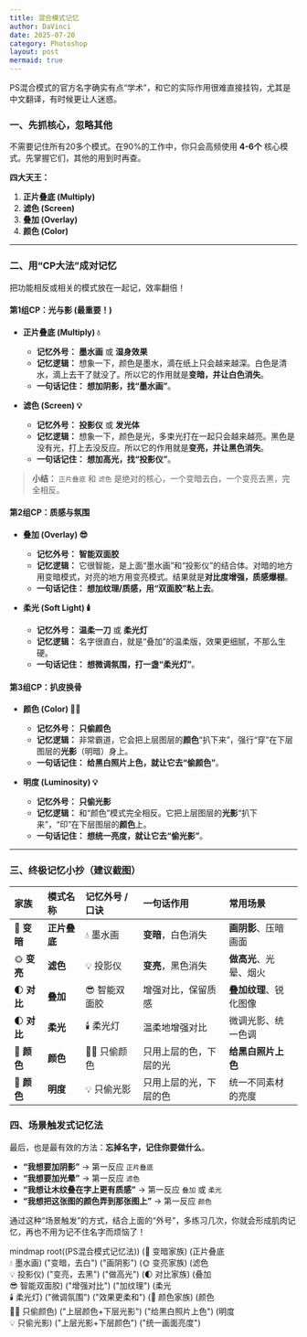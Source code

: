 ```yaml
---
title: 混合模式记忆
author: DaVinci
date: 2025-07-20
category: Photoshop
layout: post
mermaid: true
---
```


PS混合模式的官方名字确实有点“学术”，和它的实际作用很难直接挂钩，尤其是中文翻译，有时候更让人迷惑。


### 一、先抓核心，忽略其他

不需要记住所有20多个模式。在90%的工作中，你只会高频使用 **4-6个** 核心模式。先掌握它们，其他的用到时再查。

**四大天王：**
1.  **正片叠底 (Multiply)**
2.  **滤色 (Screen)**
3.  **叠加 (Overlay)**
4.  **颜色 (Color)**

---

### 二、用“CP大法”成对记忆

把功能相反或相关的模式放在一起记，效率翻倍！

#### **第1组CP：光与影 (最重要！)**

* **正片叠底 (Multiply) 💧**
    * **记忆外号：** **墨水画** 或 **湿身效果**
    * **记忆逻辑：** 想象一下，颜色是墨水，滴在纸上只会越来越深。白色是清水，滴上去干了就没了。所以它的作用就是**变暗，并让白色消失**。
    * **一句话记住：** **想加阴影，找“墨水画”**。

* **滤色 (Screen) 💡**
    * **记忆外号：** **投影仪** 或 **发光体**
    * **记忆逻辑：** 想象一下，颜色是光，多束光打在一起只会越来越亮。黑色是没有光，打上去没反应。所以它的作用就是**变亮，并让黑色消失**。
    * **一句话记住：** **想加高光，找“投影仪”**。

> **小结：** `正片叠底` 和 `滤色` 是绝对的核心，一个变暗去白，一个变亮去黑，完全相反。

#### **第2组CP：质感与氛围**

* **叠加 (Overlay) 😎**
    * **记忆外号：** **智能双面胶**
    * **记忆逻辑：** 它很智能，是上面“墨水画”和“投影仪”的结合体。对暗的地方用变暗模式，对亮的地方用变亮模式。结果就是**对比度增强，质感爆棚**。
    * **一句话记住：** **想加纹理/质感，用“双面胶”粘上去**。

* **柔光 (Soft Light) 🕯️**
    * **记忆外号：** **温柔一刀** 或 **柔光灯**
    * **记忆逻辑：** 名字很直白，就是“叠加”的温柔版，效果更细腻，不那么生硬。
    * **一句话记住：** **想微调氛围，打一盏“柔光灯”**。

#### **第3组CP：扒皮换骨**

* **颜色 (Color) 👩‍🎨**
    * **记忆外号：** **只偷颜色**
    * **记忆逻辑：** 非常霸道，它会把上层图层的**颜色**“扒下来”，强行“穿”在下层图层的**光影**（明暗）身上。
    * **一句话记住：** **给黑白照片上色，就让它去“偷颜色”**。

* **明度 (Luminosity) 💡**
    * **记忆外号：** **只偷光影**
    * **记忆逻辑：** 和“颜色”模式完全相反。它把上层图层的**光影**“扒下来”，“印”在下层图层的**颜色**上。
    * **一句话记住：** **想统一亮度，就让它去“偷光影”**。

---

### 三、终极记忆小抄（建议截图）

| 家族 | 模式名称 | 记忆外号 / 口诀 | 一句话作用 | 常用场景 |
| :--- | :--- | :--- | :--- | :--- |
| 🌚 **变暗** | **正片叠底** | 💧 墨水画 | **变暗**，白色消失 | **画阴影**、压暗画面 |
| 🌞 **变亮** | **滤色** | 💡 投影仪 | **变亮**，黑色消失 | **做高光**、光晕、烟火 |
| 🌓 **对比** | **叠加** | 😎 智能双面胶 | 增强对比，保留质感 | **叠加纹理**、锐化图像 |
| 🌓 **对比** | **柔光** | 🕯️ 柔光灯 | 温柔地增强对比 | 微调光影、统一色调 |
| 🎨 **颜色** | **颜色** | 👩‍🎨 只偷颜色 | 只用上层的色，下层的光 | **给黑白照片上色** |
| 🎨 **颜色** | **明度** | 💡 只偷光影 | 只用上层的光，下层的色 | 统一不同素材的亮度 |

### 四、场景触发式记忆法

最后，也是最有效的方法：**忘掉名字，记住你要做什么**。

* **“我想要加阴影”** -> 第一反应 `正片叠底`
* **“我想要加光晕”** -> 第一反应 `滤色`
* **“我想让木纹叠在字上更有质感”** -> 第一反应 `叠加` 或 `柔光`
* **“我想把这张图的颜色弄到那张图上”** -> 第一反应 `颜色`

通过这种“场景触发”的方式，结合上面的“外号”，多练习几次，你就会形成肌肉记忆，再也不用为记不住名字而烦恼了！


<div class="mermaid">
mindmap
  root((PS混合模式记忆法))
    (🌚 变暗家族)
      (正片叠底<br/>💧 墨水画)
        ("变暗，去白")
        ("画阴影")
    (🌞 变亮家族)
      (滤色<br/>💡 投影仪)
        ("变亮，去黑")
        ("做高光")
    (🌓 对比家族)
      (叠加<br/>😎 智能双面胶)
        ("增强对比")
        ("加纹理")
      (柔光<br/>🕯️ 柔光灯)
        ("微调氛围")
        ("效果更柔和")
    (🎨 颜色家族)
      (颜色<br/>👩‍🎨 只偷颜色)
        ("上层颜色+下层光影")
        ("给黑白照片上色")
      (明度<br/>💡 只偷光影)
        ("上层光影+下层颜色")
        ("统一画面亮度")
</div>